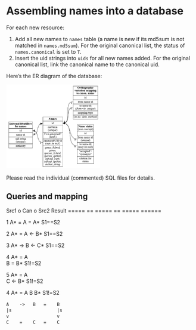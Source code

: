 # Assembling names into a database

For each new resource:

 1. Add all new names to `names` table (a name is new if its md5sum is
    not matched in `names.md5sum`).  For the original canonical list, the 
    status of `names.canonical` is set to `T`.
 2. Insert the uid strings into `uids` for all new names added. For
    the original canonical list, link the canonical name to the canonical
    uid.
 
Here’s the ER diagram of the database:

<img width="50%" src="schema.png"/>

Please read the individual (commented) SQL files for details.

## Queries and mapping

  Src1   o   Can  o  Src2    Result
  =====  == ===== == =====   ======

1   A*   =    A   =    A*    S1==S2  

2   A*   =    A   <-   B*    S1==S2

3   A*   ->   B   <-   C*    S1==S2

4   A*   =    A  
              B   =    B*    S1!=S2

5   A*   =    A  
              C   <-   B*    S1!=S2


4   A*   =    A
              B      B*    S1!=S2


    A    ->   B   =    B   
    |s                 |s
    v                  v
    C    =    C   =    C


